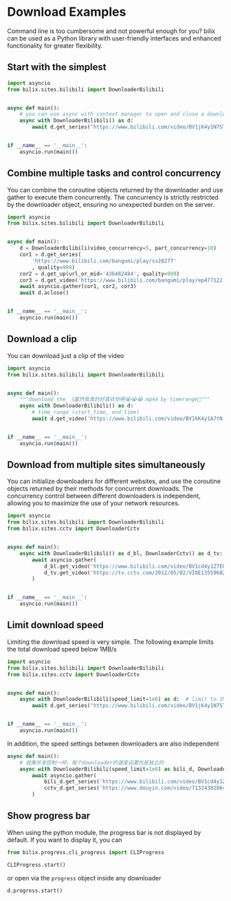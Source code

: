 # Download Examples

Command line is too cumbersome and not powerful enough for you? bilix can be used as a Python library
with user-friendly interfaces and enhanced functionality for greater flexibility.

## Start with the simplest

```python
import asyncio
from bilix.sites.bilibili import DownloaderBilibili


async def main():
    # you can use async with context manager to open and close a downloader
    async with DownloaderBilibili() as d:
        await d.get_series("https://www.bilibili.com/video/BV1jK4y1N7ST?p=5")


if __name__ == '__main__':
    asyncio.run(main())

```

## Combine multiple tasks and control concurrency

You can combine the coroutine objects returned by the downloader and use gather to execute them concurrently.
The concurrency is strictly restricted by the downloader object, ensuring no unexpected burden on the server.

```python
import asyncio
from bilix.sites.bilibili import DownloaderBilibili


async def main():
    d = DownloaderBilibili(video_concurrency=5, part_concurrency=10)
    cor1 = d.get_series(
        'https://www.bilibili.com/bangumi/play/ss28277'
        , quality=999)
    cor2 = d.get_up(url_or_mid='436482484', quality=999)
    cor3 = d.get_video('https://www.bilibili.com/bangumi/play/ep477122', quality=999)
    await asyncio.gather(cor1, cor2, cor3)
    await d.aclose()


if __name__ == '__main__':
    asyncio.run(main())


```

## Download a clip

You can download just a clip of the video

```python
import asyncio
from bilix.sites.bilibili import DownloaderBilibili


async def main():
    """download the 《嘉然我真的好喜欢你啊😭😭😭.mp4》 by timerange🤣"""
    async with DownloaderBilibili() as d:
        # time_range (start_time, end_time)
        await d.get_video('https://www.bilibili.com/video/BV1kK4y1A7tN', time_range=(0, 7))


if __name__ == '__main__':
    asyncio.run(main())

```

## Download from multiple sites simultaneously

You can initialize downloaders for different websites, and use the coroutine objects returned by their
methods for concurrent downloads. The concurrency control between different downloaders is independent, allowing you to
maximize the use of your network resources.

```python
import asyncio
from bilix.sites.bilibili import DownloaderBilibili
from bilix.sites.cctv import DownloaderCctv


async def main():
    async with DownloaderBilibili() as d_bl, DownloaderCctv() as d_tv:
        await asyncio.gather(
            d_bl.get_video('https://www.bilibili.com/video/BV1cd4y1Z7EG', quality=999),
            d_tv.get_video('https://tv.cctv.com/2012/05/02/VIDE1355968282695723.shtml', quality=999)
        )


if __name__ == '__main__':
    asyncio.run(main())

```

## Limit download speed

Limiting the download speed is very simple.
The following example limits the total download speed below 1MB/s

```python
import asyncio
from bilix.sites.bilibili import DownloaderBilibili
from bilix.sites.cctv import DownloaderCctv


async def main():
    async with DownloaderBilibili(speed_limit=1e6) as d:  # limit to 1MB/s
        await d.get_series("https://www.bilibili.com/video/BV1jK4y1N7ST?p=5")


if __name__ == '__main__':
    asyncio.run(main())

```

In addition, the speed settings between downloaders are also independent

```python
async def main():
    # 就像并发控制一样，每个downloader的速度设置也是独立的
    async with DownloaderBilibili(speed_limit=1e6) as bili_d, DownloaderCctv(speed_limit=3e6) as cctv_d:
        await asyncio.gather(
            bili_d.get_series('https://www.bilibili.com/video/BV1cd4y1Z7EG'),
            cctv_d.get_series('https://www.douyin.com/video/7132430286415252773')
        )
```

## Show progress bar

When using the python module, the progress bar is not displayed by default. If you want to display it, you can

```python
from bilix.progress.cli_progress import CLIProgress

CLIProgress.start()
```

or open via the `progress` object inside any downloader

```python
d.progress.start()
```

